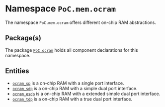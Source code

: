 # Namespace `PoC.mem.ocram`

The namespace `PoC.mem.ocram` offers different on-chip RAM abstractions.


## Package(s)

The package [`PoC.ocram`][ocram.pkg] holds all component declarations for this namespace.


## Entities

 - [`ocram_sp`][ocram_sp] is a on-chip RAM with a single port interface.
 - [`ocram_sdp`][ocram_sp] is a on-chip RAM with a simple dual port interface.
 - [`ocram_esdp`][ocram_sp] is a on-chip RAM with a extended simple dual port interface.
 - [`ocram_tdp`][ocram_sp] is a on-chip RAM with a true dual port interface.


 [ocram.pkg]:	ocram.pkg.vhdl
 [ocram_sp]:	ocram_sp.vhdl
 [ocram_sdp]:	ocram_sdp.vhdl
 [ocram_esdp]:	ocram_esdp.vhdl
 [ocram_tdp]:	ocram_tdp.vhdl
